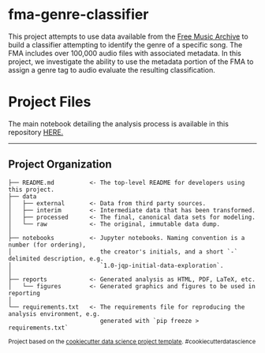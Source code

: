 # fma-genre-classifier

This project attempts to use data available from the <a href="https://github.com/mdeff/fma">Free Music Archive</a> to build a classifier attempting to identify the genre of a specific song. The FMA includes over 100,000 audio files with associated metadata. In this project, we investigate the ability to use the metadata portion of the FMA to assign a genre tag to audio evaluate the resulting classification.

# Project Files

The main notebook detailing the analysis process is available in this repository <a href="https://github.com/ryanmswan/springboard_capstone_2/blob/master/notebooks/01.01.rms-Data_Cleaning-lyric_data.ipynb">HERE.</a>

--------

Project Organization
------------

    ├── README.md          <- The top-level README for developers using this project.
    ├── data
    │   ├── external       <- Data from third party sources.
    │   ├── interim        <- Intermediate data that has been transformed.
    │   ├── processed      <- The final, canonical data sets for modeling.
    │   └── raw            <- The original, immutable data dump.
    │
    ├── notebooks          <- Jupyter notebooks. Naming convention is a number (for ordering),
    │                         the creator's initials, and a short `-` delimited description, e.g.
    │                         `1.0-jqp-initial-data-exploration`.
    │
    ├── reports            <- Generated analysis as HTML, PDF, LaTeX, etc.
    │   └── figures        <- Generated graphics and figures to be used in reporting
    │
    └── requirements.txt   <- The requirements file for reproducing the analysis environment, e.g.
                              generated with `pip freeze > requirements.txt`
     



<p><small>Project based on the <a target="_blank" href="https://drivendata.github.io/cookiecutter-data-science/">cookiecutter data science project template</a>. #cookiecutterdatascience</small></p>
